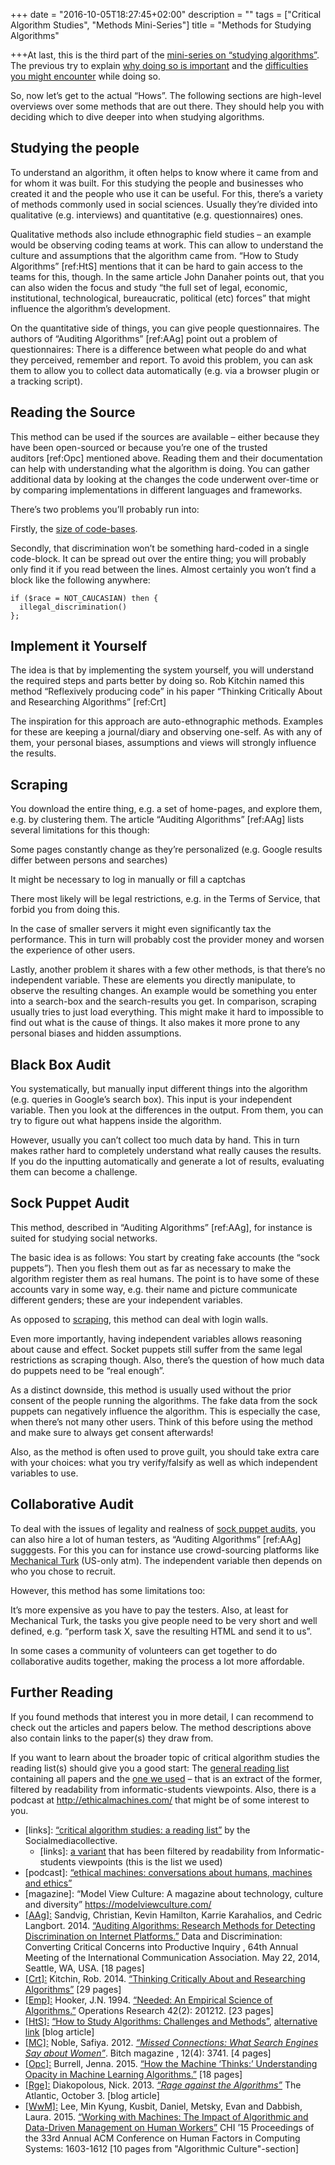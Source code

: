 +++
date = "2016-10-05T18:27:45+02:00"
description = ""
tags = ["Critical Algorithm Studies", "Methods Mini-Series"]
title = "Methods for Studying Algorithms"

+++At last, this is the third part of the [mini-series on “studying algorithms”](/tags/methods-mini-series/). The previous try to explain [why doing so is important](/article/why-study-algorithms/) and the [difficulties you might encounter](/article/challenges-when-studying-algorithms/) while doing so.

So, now let’s get to the actual “Hows”. The following sections are high-level overviews over some methods that are out there. They should help you with deciding which to dive deeper into when studying algorithms.

<!--more-->

## Studying the people

To understand an algorithm, it often helps to know where it came from and for whom it was built. For this studying the people and businesses who created it and the people who use it can be useful. For this, there’s a variety of methods commonly used in social sciences. Usually they’re divided into qualitative (e.g. interviews) and quantitative (e.g. questionnaires) ones.

Qualitative methods also include ethnographic field studies – an example would be observing coding teams at work. This can allow to understand the culture and assumptions that the algorithm came from. “How to Study Algorithms”&nbsp;[ref:HtS] mentions that it can be hard to gain access to the teams for this, though. In the same article John Danaher points out, that you can also widen the focus and study “the full set of legal, economic, institutional, technological, bureaucratic, political (etc) forces” that might influence the algorithm’s development.

On the quantitative side of things, you can give people questionnaires. The authors of “Auditing Algorithms”&nbsp;[ref:AAg] point out a problem of questionnaires: There is a difference between what people do and what they perceived, remember and report. To avoid this problem, you can ask them to allow you to collect data automatically (e.g. via a browser plugin or a tracking script).

## Reading the Source

This method can be used if the sources are available – either because they have been open-sourced or because you’re one of the trusted auditors&nbsp;[ref:Opc] mentioned above. Reading them and their documentation can help with understanding what the algorithm is doing. You can gather additional data by looking at the changes the code underwent over-time or by comparing implementations in different languages and frameworks.

There’s two problems you’ll probably run into:

Firstly, the [size of code-bases](/article/challenges-when-studying-algorithms/#scale).

Secondly, that discrimination won’t be something hard-coded in a single code-block. It can be spread out over the entire thing; you will probably only find it if you read between the lines. Almost certainly you won’t find a block like the following anywhere:

```
if ($race = NOT_CAUCASIAN) then {
  illegal_discrimination()
};
```

## Implement it Yourself

The idea is that by implementing the system yourself, you will understand the required steps and parts better by doing so. Rob Kitchin named this method “Reflexively producing code” in his paper “Thinking Critically About and Researching Algorithms”&nbsp;[ref:Crt]

The inspiration for this approach are auto-ethnographic methods. Examples for these are keeping a journal/diary and observing one-self. As with any of them, your personal biases, assumptions and views will strongly influence the results.

## Scraping <a id="scraping"></a>

You download the entire thing, e.g. a set of home-pages, and explore them, e.g. by clustering them. The article “Auditing Algorithms”&nbsp;[ref:AAg] lists several limitations for this though:

Some pages constantly change as they’re personalized (e.g. Google results differ between persons and searches)

It might be necessary to log in manually or fill a captchas

There most likely will be legal restrictions, e.g. in the Terms of Service, that forbid you from doing this.

In the case of smaller servers it might even significantly tax the performance. This in turn will probably cost the provider money and worsen the experience of other users.

Lastly, another problem it shares with a few other methods, is that there’s no independent variable. These are elements you directly manipulate, to observe the resulting changes. An example would be something you enter into a search-box and the search-results you get. In comparison, scraping usually tries to just load everything. This might make it hard to impossible to find out what is the cause of things. It also makes it more prone to any personal biases and hidden assumptions.

## Black Box Audit

You systematically, but manually input different things into the algorithm (e.g. queries in Google’s search box). This input is your independent variable. Then you look at the differences in the output. From them, you can try to figure out what happens inside the algorithm.

However, usually you can’t collect too much data by hand. This in turn makes rather hard to completely understand what really causes the results. If you do the inputting automatically and generate a lot of results, evaluating them can become a challenge.

## Sock Puppet Audit <a id="sock_puppet_audit"></a>

This method, described in “Auditing Algorithms”&nbsp;[ref:AAg], for instance is suited for studying social networks.

The basic idea is as follows: You start by creating fake accounts (the “sock puppets”). Then you flesh them out as far as necessary to make the algorithm register them as real humans. The point is to have some of these accounts vary in some way, e.g. their name and picture communicate different genders; these are your independent variables.

As opposed to [scraping](#scraping), this method can deal with login walls.

Even more importantly, having independent variables allows reasoning about cause and effect. Socket puppets still suffer from the same legal restrictions as scraping though. Also, there’s the question of how much data do puppets need to be “real enough”.

As a distinct downside, this method is usually used without the prior consent of the people running the algorithms. The fake data from the sock puppets can negatively influence the algorithm. This is especially the case, when there’s not many other users. Think of this before using the method and make sure to always get consent afterwards!

Also, as the method is often used to prove guilt, you should take extra care with your choices: what you try verify/falsify as well as which independent variables to use.

## Collaborative Audit

To deal with the issues of legality and realness of [sock puppet audits](#sock_puppet_audit), you can also hire a lot of human testers, as “Auditing Algorithms”&nbsp;[ref:AAg] sugggests. For this you can for instance use crowd-sourcing platforms like [Mechanical Turk](https://www.mturk.com/) (US-only atm). The independent variable then depends on who you chose to recruit.

However, this method has some limitations too:

It’s more expensive as you have to pay the testers. Also, at least for Mechanical Turk, the tasks you give people need to be very short
and well defined, e.g. “perform task X, save the resulting HTML and send it to us”.

In some cases a community of volunteers can get together to do collaborative audits together, making the process a lot more affordable.

## Further Reading

If you found methods that interest you in more detail, I can recommend to check out the articles and papers below. The method descriptions above also contain links to the paper(s) they draw from.

If you want to learn about the broader topic of critical algorithm studies the reading list(s) should give you a good start: The [general reading list](https://socialmediacollective.org/reading-lists/critical-algorithm-studies/) containing all papers and the [one we used](https://algorithmstudies.files.wordpress.com/2016/03/readings.pdf) – that is an extract of the former, filtered by readability from informatic-students viewpoints. Also, there is a podcast at <http://ethicalmachines.com/> that might be of some interest to you.

- [links]: [“critical algorithm studies: a reading list”](https://socialmediacollective.org/reading-lists/critical-algorithm-studies/) by the Socialmediacollective.
  - [links]: [a variant](https://algorithmstudies.files.wordpress.com/2016/03/readings.pdf) that has been filtered by readability from Informatic-students viewpoints (this is the list we used)
- [podcast]: [“ethical machines: conversations about humans, machines and ethics” ](http://ethicalmachines.com/)
- [magazine]: “Model View Culture: A magazine about technology, culture and diversity” <https://modelviewculture.com/>
- <a id="ref:AAg" href="#ref:AAg">[AAg]:</a> Sandvig, Christian, Kevin Hamilton, Karrie Karahalios, and Cedric Langbort. 2014. [“Auditing Algorithms: Research Methods for Detecting Discrimination on Internet Platforms.”](http://www-personal.umich.edu/~csandvig/research/Auditing%20Algorithms%20--%20Sandvig%20--%20ICA%202014%20Data%20and%20Discrimination%20Preconference.pdf) Data and Discrimination: Converting Critical Concerns into Productive Inquiry , 64th Annual Meeting of the International Communication Association. May 22, 2014, Seattle, WA, USA. [18 pages]
- <a id="ref:Crt" href="#ref:Crt">[Crt]:</a> Kitchin, Rob. 2014. [“Thinking Critically About and Researching Algorithms”](http://papers.ssrn.com/sol3/papers.cfm?abstract_id=2515786) [29 pages]
- <a id="ref:Emp" href="#ref:Emp">[Emp]:</a> Hooker, J.N. 1994. [“Needed: An Empirical Science of Algorithms.”](http://www.akira.ruc.dk/~keld/teaching/algoritmedesign_f08/Artikler/01/Hooker93.pdf) Operations Research 42(2): 201­212. [23 pages]
- <a id="ref:HtS" href="#ref:HtS">[HtS]:</a> [“How to Study Algorithms: Challenges and Methods”](https://algocracy.wordpress.com/2016/03/14/how-to-study-algorithms-challenges-and-methods/), [alternative link](http://hplusmagazine.com/2015/07/28/how-to-study-algorithms-challenges-and-methods/) [blog article]
- <a id="ref:MC" href="#ref:MC">[MC]:</a> Noble, Safiya. 2012. [_“Missed Connections: What Search Engines Say about Women”_](https://safiyaunoble.files.wordpress.com/2012/03/54_search_engines.pdf). Bitch magazine , 12(4): 37­41. [4 pages]
- <a id="ref:Opc" href="#ref:Opc">[Opc]:</a> Burrell, Jenna. 2015. [“How the Machine ‘Thinks:’ Understanding Opacity in Machine Learning Algorithms.”](http://bds.sagepub.com/content/3/1/2053951715622512) [18 pages]
- <a id="ref:Rge" href="#ref:Rge">[Rge]:</a> Diakopolous, Nick. 2013. [_“Rage against the Algorithms”_](http://www.theatlantic.com/technology/archive/2013/10/rage-against-the-algorithms/280255/) The Atlantic, October 3. [blog article]
- <a id="ref:WwM" href="#ref:WwM">[WwM]:</a> Lee, Min Kyung, Kusbit, Daniel, Metsky, Evan and Dabbish, Laura. 2015. [“Working with Machines: The Impact of Algorithmic and Data-­Driven Management on Human Workers”](http://dl.acm.org/citation.cfm?id=2702548) CHI ’15 Proceedings of the 33rd Annual ACM Conference on Human Factors in Computing Systems: 1603-­1612 [10 pages from "Algorithmic Culture"-section]

<!--

Target: students who want to learn about methods to employ them
Goal: give summary and pointers to start diving deeper ("if you have the problem X read Y")

Run checkers for spelling and reading-level (high-school!)

TODO

* have someone with a more profound basis in social sciences read over it
* have first-semesters read over it
-->
